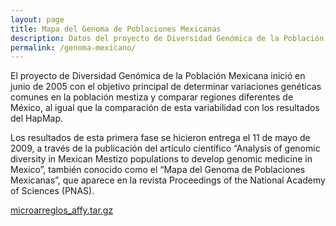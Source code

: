 ```yaml
---
layout: page
title: Mapa del Genoma de Poblaciones Mexicanas
description: Datos del proyecto de Diversidad Genómica de la Población Mexicana
permalink: /genoma-mexicano/
---
```


El proyecto de Diversidad Genómica de la Población Mexicana inició en
junio de 2005 con el objetivo principal de determinar variaciones
genéticas comunes en la población mestiza y comparar regiones
diferentes de México, al igual que la comparación de esta variabilidad
con los resultados del HapMap.

Los resultados de esta primera fase se hicieron entrega el 11 de mayo
de 2009, a través de la publicación del artículo científico “Analysis
of genomic diversity in Mexican Mestizo populations to develop genomic
medicine in Mexico”, también conocido como el “Mapa del Genoma de
Poblaciones Mexicanas”, que aparece en la revista Proceedings of the
National Academy of Sciences (PNAS).


<a href="#" onclick="register_download('microarreglos_affy.tar.gz')">microarreglos_affy.tar.gz</a>



